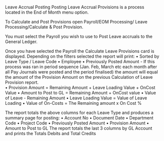 Leave Accrual Posting
Posting Leave Accrual Provisions is a process located in the End of Month menu option.  

To Calculate and Post Provisions open Payroll/EOM Processing/ Leave Processing/Calculate & Post Provision.

You must select the Payroll you wish to use to Post Leave accruals to the General Ledger.

Once you have selected the Payroll the Calculate Leave Provisions card is displayed.
Depending on the filters selected the report will print:
•	Sorted by Leave Type / Leave Code
•	Employee
•	Previously Posted Amount - If this process was ran in period sequence (Jan. Feb, March etc each month after all Pay Journals were posted and the period finalised) the amount will equal the amount of the Provision Amount on the previous Calculation of Leave Provision report.  
•	Provision Amount = Remaining Amount + Leave Loading Value + OnCost Value
•	Amount to Post to GL = Remaining Amount + OnCost value
•	Value of Leave - Remaining Amount
•	Leave Loading Value = Value of Leave Loading
•	Value of On-Costs = The Remaining amount x On Cost % 

The report totals the above columns for each Leave Type and produces a summary page for posting:
•	Account No
•	Document Date
•	Department Code
•	Project Code
•	Previously Posted Amount
•	Provision Amount
•	Amount to Post to GL
The report totals the last 3 columns by GL Account and prints the Totals Debits and Total Credits
 





